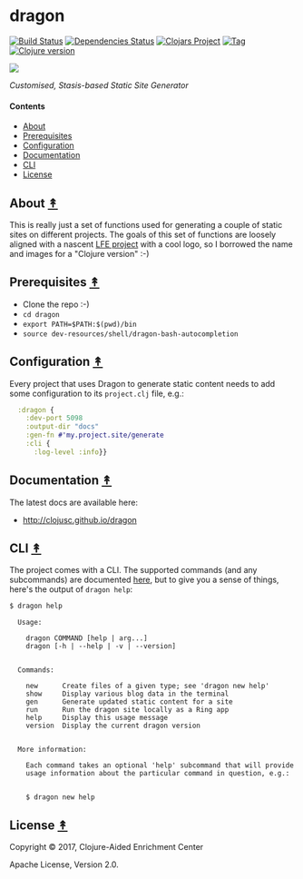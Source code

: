 # dragon

[![Build Status][travis-badge]][travis]
[![Dependencies Status][deps-badge]][deps]
[![Clojars Project][clojars-badge]][clojars]
[![Tag][tag-badge]][tag]
[![Clojure version][clojure-v]](project.clj)

[![][logo]][logo-large]

*Customised, Stasis-based Static Site Generator*


#### Contents

* [About](#about-)
* [Prerequisites](#prerequisites-)
* [Configuration](#configuration-)
* [Documentation](#documentation-)
* [CLI](#cli-)
* [License](#license-)


## About [&#x219F;](#contents)

This is really just a set of functions used for generating a couple of static
sites on different projects. The goals of this set of functions are loosely
aligned with a nascent [LFE project](http://dragon.lfe.io/) with a cool logo,
so I borrowed the name and images for a "Clojure version" :-)


## Prerequisites [&#x219F;](#contents)

* Clone the repo :-)
* `cd dragon`
* `export PATH=$PATH:$(pwd)/bin`
* `source dev-resources/shell/dragon-bash-autocompletion`


## Configuration [&#x219F;](#contents)

Every project that uses Dragon to generate static content needs to add some
configuration to its `project.clj` file, e.g.:

```clj
  :dragon {
    :dev-port 5098
    :output-dir "docs"
    :gen-fn #'my.project.site/generate
    :cli {
      :log-level :info}}
```


## Documentation [&#x219F;](#contents)

The latest docs are available here:

 * http://clojusc.github.io/dragon


## CLI [&#x219F;](#contents)

The project comes with a CLI. The supported commands (and any subcommands) are
documented [here](), but to give you a sense of things, here's the output of
`dragon help`:

```bash
$ dragon help
```
```
  Usage:

    dragon COMMAND [help | arg...]
    dragon [-h | --help | -v | --version]


  Commands:

    new      Create files of a given type; see 'dragon new help'
    show     Display various blog data in the terminal
    gen      Generate updated static content for a site
    run      Run the dragon site locally as a Ring app
    help     Display this usage message
    version  Display the current dragon version


  More information:

    Each command takes an optional 'help' subcommand that will provide
    usage information about the particular command in question, e.g.:


    $ dragon new help
```


## License [&#x219F;](#contents)

Copyright © 2017, Clojure-Aided Enrichment Center

Apache License, Version 2.0.


<!-- Named page links below: /-->

[travis]: https://travis-ci.org/clojusc/dragon
[travis-badge]: https://travis-ci.org/clojusc/dragon.png?branch=master
[deps]: http://jarkeeper.com/clojusc/dragon
[deps-badge]: http://jarkeeper.com/clojusc/dragon/status.svg
[logo]: resources/images/dragon-logo-2-x250.png
[logo-large]: resources/images/dragon-logo-2-x2400-square.png
[tag-badge]: https://img.shields.io/github/tag/clojusc/dragon.svg
[tag]: https://github.com/clojusc/dragon/tags
[clojure-v]: https://img.shields.io/badge/clojure-1.8.0-blue.svg
[jdk-v]: https://img.shields.io/badge/jdk-1.7+-blue.svg
[clojars]: https://clojars.org/clojusc/dragon
[clojars-badge]: https://img.shields.io/clojars/v/clojusc/dragon.svg
